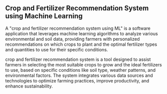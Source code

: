 ## Crop and Fertilizer Recommendation System using Machine Learning
A "crop and fertilizer recommendation system using ML" is a software application that leverages machine learning algorithms to analyze various environmental and soil data, providing farmers with personalized recommendations on which crops to plant and the optimal fertilizer types and quantities to use for their specific conditions.

crop and fertilizer recommendation system is a tool designed to assist farmers in selecting the most suitable crops to grow and the ideal fertilizers to use, based on specific conditions like soil type, weather patterns, and environmental factors. The system integrates various data sources and technologies to optimize farming practices, improve productivity, and enhance sustainability.
